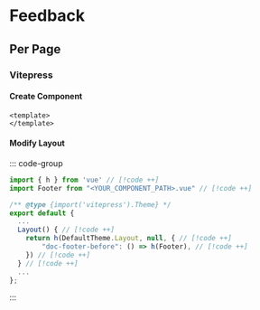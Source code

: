 # Feedback

## Per Page

### Vitepress

#### Create Component

```html-vue
<template>
</template>
```

#### Modify Layout

::: code-group

```js [.vitepress/theme/index.js]
import { h } from 'vue' // [!code ++]
import Footer from "<YOUR_COMPONENT_PATH>.vue" // [!code ++]

/** @type {import('vitepress').Theme} */
export default {
  ...
  Layout() { // [!code ++]
    return h(DefaultTheme.Layout, null, { // [!code ++]
        "doc-footer-before": () => h(Footer), // [!code ++]
    }) // [!code ++]
  } // [!code ++]
  ...
};
```

:::
